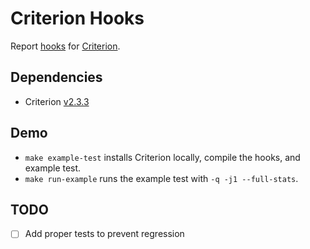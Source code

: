 # Criterion Hooks

Report [hooks] for [Criterion].

## Dependencies

- Criterion [v2.3.3]

## Demo

- `make example-test` installs Criterion locally, compile the hooks, and example test.
- `make run-example` runs the example test with `-q -j1 --full-stats`.

## TODO

- [ ] Add proper tests to prevent regression

[Criterion]: https://criterion.readthedocs.io/en/v2.3.3
[hooks]: https://criterion.readthedocs.io/en/v2.3.3/hooks.html
[v2.3.3]: https://github.com/Snaipe/Criterion/releases/tag/v2.3.3
